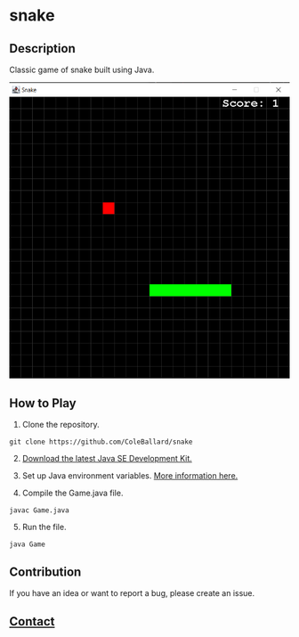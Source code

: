 # snake

## Description

Classic game of snake built using Java.

![Classic game of snake with a large grid, a short green snake in a straight line, with a red target above it and a score of 1 at the top right](https://raw.githubusercontent.com/ColeBallard/snake/main/res/game-capture.PNG)

## How to Play

1. Clone the repository.

```shell
git clone https://github.com/ColeBallard/snake
```

2. [Download the latest Java SE Development Kit.](https://www.oracle.com/java/technologies/downloads)

3. Set up Java environment variables. [More information here.](https://www.javatpoint.com/how-to-run-a-java-program-in-windows-10)

4. Compile the Game.java file.

```shell
javac Game.java
```

5. Run the file.

```shell
java Game
```

## Contribution
If you have an idea or want to report a bug, please create an issue.

## **[Contact](https://coleb.io/contact)**
